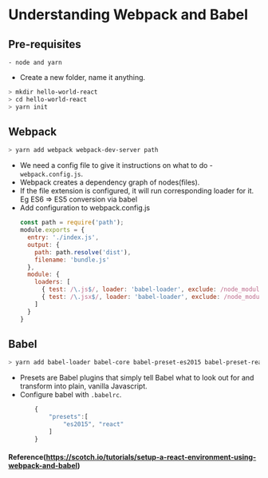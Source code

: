 # Understanding Webpack and Babel

## Pre-requisites
	- node and yarn

* Create a new folder, name it anything.
```bash
> mkdir hello-world-react
> cd hello-world-react
> yarn init
```

## Webpack
```bash
> yarn add webpack webpack-dev-server path
```

* We need a config file to give it instructions on what to do - `webpack.config.js`.
* Webpack creates a dependency graph of nodes(files).
* If the file extension is configured, it will run corresponding loader for it. Eg ES6 => ES5 conversion via babel
* Add configuration to webpack.config.js
	```javascript
	const path = require('path');
	module.exports = {
	  entry: './index.js',
	  output: {
	    path: path.resolve('dist'),
	    filename: 'bundle.js'
	  },
	  module: {
	    loaders: [
	      { test: /\.js$/, loader: 'babel-loader', exclude: /node_modules/ },
	      { test: /\.jsx$/, loader: 'babel-loader', exclude: /node_modules/ }
	    ]
	  }
	}
	```

## Babel
```bash
> yarn add babel-loader babel-core babel-preset-es2015 babel-preset-react --dev
```

* Presets are Babel plugins that simply tell Babel what to look out for and transform into plain, vanilla Javascript.
* Configure babel with `.babelrc`.
	```javascript
		{
		    "presets":[
		        "es2015", "react"
		    ]
		}
	```
	

#### Reference(https://scotch.io/tutorials/setup-a-react-environment-using-webpack-and-babel)
